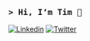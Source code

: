 ### <samp>&gt; Hi, I’m Tim 👋 </samp>


[![Linkedin](https://img.shields.io/badge/linkedin-0077B5?style=for-the-badge&logo=linkedin&logoColor=white)](https://www.linkedin.com/in/TimRiemer/)
[![Twitter](https://img.shields.io/badge/twitter-1DA1F2?style=for-the-badge&logo=twitter&logoColor=white)](https://twitter.com/zordan_f)
